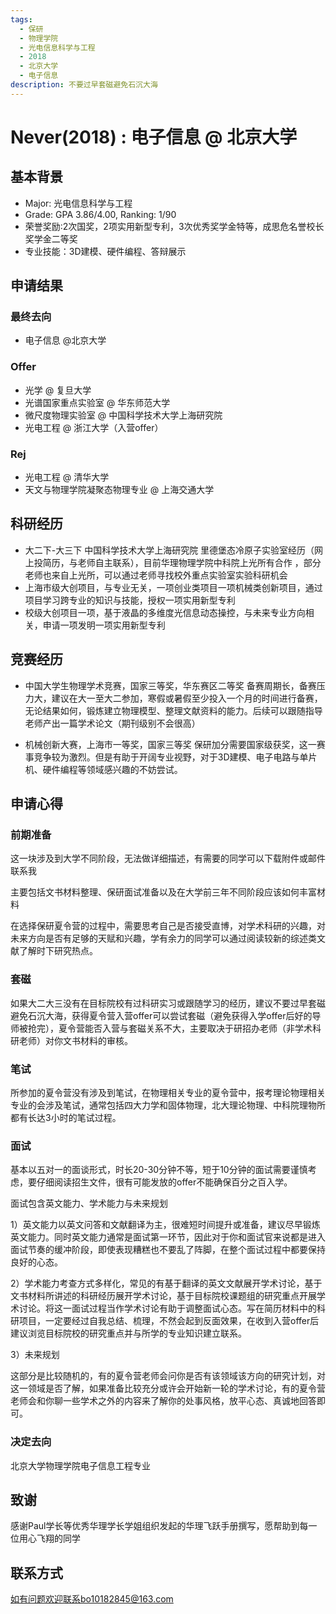 ```yaml
---
tags:
  - 保研
  - 物理学院
  - 光电信息科学与工程
  - 2018
  - 北京大学
  - 电子信息
description: 不要过早套磁避免石沉大海
---
```


# Never(2018) : 电子信息 @ 北京大学

## 基本背景

- Major: 光电信息科学与工程
- Grade: GPA 3.86/4.00, Ranking: 1/90
- 荣誉奖励:2次国奖，2项实用新型专利，3次优秀奖学金特等，成思危名誉校长奖学金二等奖
- 专业技能：3D建模、硬件编程、答辩展示

## 申请结果

### 最终去向

- 电子信息 @北京大学

### Offer

- 光学 @ 复旦大学
- 光谱国家重点实验室 @ 华东师范大学
- 微尺度物理实验室 @ 中国科学技术大学上海研究院
- 光电工程 @ 浙江大学（入营offer）

### Rej

- 光电工程 @ 清华大学
- 天文与物理学院凝聚态物理专业 @ 上海交通大学

## 科研经历

- 大二下-大三下 中国科学技术大学上海研究院 里德堡态冷原子实验室经历（网上投简历，与老师自主联系），目前华理物理学院中科院上光所有合作 ，部分老师也来自上光所，可以通过老师寻找校外重点实验室实验科研机会
- 上海市级大创项目，与专业无关，一项创业类项目一项机械类创新项目，通过项目学习跨专业的知识与技能，授权一项实用新型专利
- 校级大创项目一项，基于液晶的多维度光信息动态操控，与未来专业方向相关，申请一项发明一项实用新型专利


## 竞赛经历

- 中国大学生物理学术竞赛，国家三等奖，华东赛区二等奖
备赛周期长，备赛压力大，建议在大一至大二参加，寒假或暑假至少投入一个月的时间进行备赛，无论结果如何，锻炼建立物理模型、整理文献资料的能力。后续可以跟随指导老师产出一篇学术论文（期刊级别不会很高）

- 机械创新大赛，上海市一等奖，国家三等奖
保研加分需要国家级获奖，这一赛事竞争较为激烈。但是有助于开阔专业视野，对于3D建模、电子电路与单片机、硬件编程等领域感兴趣的不妨尝试。

## 申请心得

### 前期准备

这一块涉及到大学不同阶段，无法做详细描述，有需要的同学可以下载附件或邮件联系我

主要包括文书材料整理、保研面试准备以及在大学前三年不同阶段应该如何丰富材料

在选择保研夏令营的过程中，需要思考自己是否接受直博，对学术科研的兴趣，对未来方向是否有足够的天赋和兴趣，学有余力的同学可以通过阅读较新的综述类文献了解时下研究热点。

### 套磁

如果大二大三没有在目标院校有过科研实习或跟随学习的经历，建议不要过早套磁避免石沉大海，获得夏令营入营offer可以尝试套磁（避免获得入学offer后好的导师被抢完），夏令营能否入营与套磁关系不大，主要取决于研招办老师（非学术科研老师）对你文书材料的审核。

### 笔试

所参加的夏令营没有涉及到笔试，在物理相关专业的夏令营中，报考理论物理相关专业的会涉及笔试，通常包括四大力学和固体物理，北大理论物理、中科院理物所都有长达3小时的笔试过程。

### 面试

基本以五对一的面谈形式，时长20-30分钟不等，短于10分钟的面试需要谨慎考虑，要仔细阅读招生文件，很有可能发放的offer不能确保百分之百入学。

面试包含英文能力、学术能力与未来规划

1）英文能力以英文问答和文献翻译为主，很难短时间提升或准备，建议尽早锻炼英文能力。同时英文能力通常是面试第一环节，因此对于你和面试官来说都是进入面试节奏的缓冲阶段，即使表现糟糕也不要乱了阵脚，在整个面试过程中都要保持良好的心态。

2）学术能力考查方式多样化，常见的有基于翻译的英文文献展开学术讨论，基于文书材料所讲述的科研经历展开学术讨论，基于目标院校课题组的研究重点开展学术讨论。将这一面试过程当作学术讨论有助于调整面试心态。写在简历材料中的科研项目，一定要经过自我总结、梳理，不然会起到反面效果，在收到入营offer后建议浏览目标院校的研究重点并与所学的专业知识建立联系。

3）未来规划

这部分是比较随机的，有的夏令营老师会问你是否有该领域该方向的研究计划，对这一领域是否了解，如果准备比较充分或许会开始新一轮的学术讨论，有的夏令营老师会和你聊一些学术之外的内容来了解你的处事风格，放平心态、真诚地回答即可。

### 决定去向

北京大学物理学院电子信息工程专业

## 致谢

感谢Paul学长等优秀华理学长学姐组织发起的华理飞跃手册撰写，愿帮助到每一位用心飞翔的同学

## 联系方式

如有问题欢迎联系bo10182845@163.com

